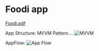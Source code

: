 # Foodi app

[Foodi.pdf](https://github.com/ZiadAhmedHelmy/Foodi-App/files/14250634/Foodi.pdf)


App Structure:
    MVVM Pattern....
    ![MVVM](https://github.com/ZiadAhmedHelmy/Foodi-App/assets/145056091/ab9a2fbf-e264-4529-8563-0dab56f0e3ad)



AppFlow:
![App Flow](https://github.com/ZiadAhmedHelmy/Foodi-App/assets/145056091/3cfffe4c-c92f-4eba-bdcb-04dfc80d4864)

    

               


